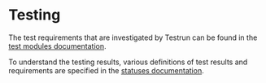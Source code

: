 # Testing

The test requirements that are investigated by Testrun can be found in the [test modules documentation](/docs/test/modules.md).

To understand the testing results, various definitions of test results and requirements are specified in the [statuses documentation](/docs/test/statuses.md).